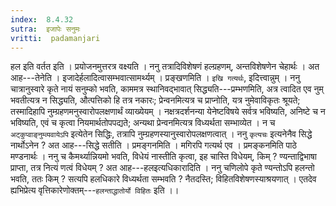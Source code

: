 ```yaml
---
index:  8.4.32
sutra:  इजापेः सनुमः
vritti:  padamanjari
---
```


हल इति वर्तत इति । प्रयोजनमुत्तरत्र वक्ष्यति । ननु तत्रादिविशेषणं हल्ग्रहणम्, अन्तविशेषणेन चेहार्थः । अत आह---तेनेति । इजादेर्हलादित्वासम्भवात्सामर्थ्यम् । प्रङ्खणमिति । `इखि गत्यर्थः`, इदित्त्वान्नुम् ।
ननु चात्रानुस्वारे कृते नायं सनुम्को भवति, काममत्र स्थानिवद्भावात् सिद्ध्यति---प्रम्भणमिति, अत्र त्वादित एव नुम् भवतीत्यत्र न सिद्ध्यति, औत्पत्तिको हि तत्र नकारः; प्रेन्वनमित्यत्र च प्राप्नोति, यत्र नुमेवाविकृतः श्रूयते; तस्मादिहापि नुम्ग्रहणमनुस्वारोपलक्षणार्थं व्याख्येयम् । नक्षत्रदर्शनन्या येनेष्टविषये सर्वत्र भविष्यति, अनिष्टे च न भविष्यति, एवं च कृत्वा नियमार्थतोपपद्यते; अन्यथा प्रेन्वनमित्यत्र विध्यर्थता सम्भाव्येत । न च `अट्कुप्वाङ्नुम्व्यवायेऽपि` इत्येतेन सिद्धिः, तत्रापि नुम्ग्रहणस्यानुस्वारोपलक्षणत्वात् । ननु `कृत्यचः` इत्यनेनैव सिद्धे नार्थोऽनेन ? अत आह---सिद्धे सतीति । प्रमङ्गनमिति । मगिरपि गत्यर्थ एव । प्रमङ्कनमिति पाठे मण्डनार्थः ।
ननु च कैमर्थ्यान्नियमो भवति, विधेयं नास्तीति कृत्वा, इह चास्ति विधेयम्, किम् ? ण्यन्ताद्विभाषा प्राप्ता, तत्र नित्यं णत्वं विधेयम् ? अत आह---हलइत्यधिकारादिति । ननु चणिलोपे कृते ण्यन्तोऽपि हलन्तो भवति, ततः किम् ? सत्यपि हलधिकारे विध्यर्थता सम्भवति ? नैतदस्ति; विहितविशेषणस्याश्रयणात् । एतदेव ह्यभिप्रेत्य वृत्तिकारेणोक्तम्---`हलन्ताद्धातोर्यो विहितः` इति ।।
